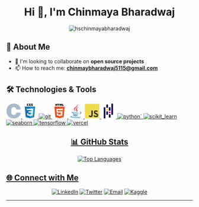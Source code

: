 <h1 align="center">Hi 👋, I'm Chinmaya Bharadwaj</h1>


<p align="center"> 
  <img src="https://komarev.com/ghpvc/?username=hschinmayabharadwaj&label=Profile%20views&color=0e75b6&style=flat"alt="hschinmayabharadwaj" /> 
</p>

## 🚀 About Me


- 👯 I'm looking to collaborate on **open source projects**
- 📫 How to reach me: **chinmaybharadwaj5115@gmail.com**



## 🛠️ Technologies & Tools

<div align="center">
<p align="left"> <a href="https://www.cprogramming.com/" target="_blank" rel="noreferrer"> <img src="https://raw.githubusercontent.com/devicons/devicon/master/icons/c/c-original.svg" alt="c" width="40" height="40"/> </a> <a href="https://www.w3schools.com/css/" target="_blank" rel="noreferrer"> <img src="https://raw.githubusercontent.com/devicons/devicon/master/icons/css3/css3-original-wordmark.svg" alt="css3" width="40" height="40"/> </a> <a href="https://git-scm.com/" target="_blank" rel="noreferrer"> <img src="https://www.vectorlogo.zone/logos/git-scm/git-scm-icon.svg" alt="git" width="40" height="40"/> </a> <a href="https://www.w3.org/html/" target="_blank" rel="noreferrer"> <img src="https://raw.githubusercontent.com/devicons/devicon/master/icons/html5/html5-original-wordmark.svg" alt="html5" width="40" height="40"/> </a> <a href="https://www.java.com" target="_blank" rel="noreferrer"> <img src="https://raw.githubusercontent.com/devicons/devicon/master/icons/java/java-original.svg" alt="java" width="40" height="40"/> </a> <a href="https://developer.mozilla.org/en-US/docs/Web/JavaScript" target="_blank" rel="noreferrer"> <img src="https://raw.githubusercontent.com/devicons/devicon/master/icons/javascript/javascript-original.svg" alt="javascript" width="40" height="40"/> </a> <a href="https://opencv.org/" target="_blank" rel="noreferrer">  <img src="https://raw.githubusercontent.com/devicons/devicon/2ae2a900d2f041da66e950e4d48052658d850630/icons/pandas/pandas-original.svg" alt="pandas" width="40" height="40"/> </a> <a href="https://scikit-learn.org/" target="_blank" rel="noreferrer">
<img src="https://upload.wikimedia.org/wikipedia/commons/c/c3/Python-logo-notext.svg" alt="python" width="40" height="40"/>` <img src="https://upload.wikimedia.org/wikipedia/commons/0/05/Scikit_learn_logo_small.svg" alt="scikit_learn" width="40" height="40"/> </a> <a href="https://seaborn.pydata.org/" target="_blank" rel="noreferrer"> <img src="https://seaborn.pydata.org/_images/logo-mark-lightbg.svg" alt="seaborn" width="40" height="40"/> </a> <a href="https://www.tensorflow.org" target="_blank" rel="noreferrer"> <img src="https://www.vectorlogo.zone/logos/tensorflow/tensorflow-icon.svg" alt="tensorflow" width="40" height="40"/> 
<img src="https://www.svgrepo.com/show/327408/logo-vercel.svg" alt="vercel" width="40" height="40"/>






## 📊 GitHub Stats


  <img src="https://github-readme-stats.vercel.app/api/top-langs/?username=hschinmayabharadwaj&layout=compact&theme=tokyonight&hide_border=true" alt="Top Languages" height="170"/>
</div>
  
  








## 🌐 Connect with Me

<div align="center">
  
[![LinkedIn](https://img.shields.io/badge/-LinkedIn-0077B5?style=for-the-badge&logo=linkedin&logoColor=white)](https://www.linkedin.com/in/chinmaya-bharadwaj-3b89262b6/)
[![Twitter](https://img.shields.io/badge/-Twitter-1DA1F2?style=for-the-badge&logo=twitter&logoColor=white)]((https://x.com/Chinmay_H_s?s=09))
[![Email](https://img.shields.io/badge/-Email-D14836?style=for-the-badge&logo=gmail&logoColor=white)](mailto:chinmaybharadwaj5115@gmail.com)
[![Kaggle](https://img.shields.io/badge/-Kaggle-20BEFF?style=for-the-badge&logo=kaggle&logoColor=white)](https://www.kaggle.com/bharadwajchinmay)


</div>

---






